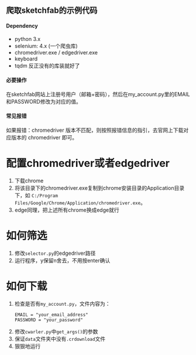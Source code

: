 ## 爬取sketchfab的示例代码

#### Dependency

- python 3.x
- selenium: 4.x (一个爬虫库)
- chromedriver.exe / edgedriver.exe
- keyboard
- tqdm
反正没有的库装就好了

#### 必要操作

在sketchfab网站上注册号用户（邮箱+密码），然后在my_account.py里的EMAIL和PASSWORD修改为对应的值。

#### 常见报错

如果报错：chromedriver 版本不匹配，则按照报错信息的指引，去官网上下载对应版本的 chromedriver 即可。

# 配置chromedriver或者edgedriver

1. 下载chrome
2. 将该目录下的chromedriver.exe复制到chrome安装目录的Application目录下，如 `C:/Program Files/Google/Chrome/Application/chromedriver.exe`。
3. edge同理，把上述所有chrome换成edge就行

# 如何筛选

1. 修改`selector.py`的edgedriver路径
2. 运行程序，y保留n舍去，不用按enter确认

# 如何下载
1. 检查是否有`my_account.py`，文件内容为：
    ```
    EMAIL = "your_email_address"
    PASSWORD = "your_password"
    ```
2. 修改`cwarler.py`中`get_args()`的参数
3. 保证`data`文件夹中没有`.crdownload`文件
4. 狠狠地运行
